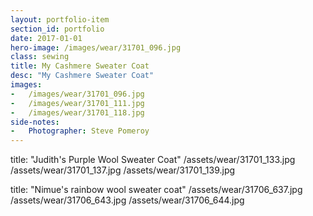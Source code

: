 ```yaml
---
layout: portfolio-item
section_id: portfolio
date: 2017-01-01
hero-image: /images/wear/31701_096.jpg
class: sewing
title: My Cashmere Sweater Coat
desc: "My Cashmere Sweater Coat"
images:
-   /images/wear/31701_096.jpg
-   /images/wear/31701_111.jpg
-   /images/wear/31701_118.jpg
side-notes:
-   Photographer: Steve Pomeroy
---
```

title: "Judith's Purple Wool Sweater Coat"
/assets/wear/31701_133.jpg
/assets/wear/31701_137.jpg
/assets/wear/31701_139.jpg

title: "Nimue's rainbow wool sweater coat"
/assets/wear/31706_637.jpg
/assets/wear/31706_643.jpg
/assets/wear/31706_644.jpg

